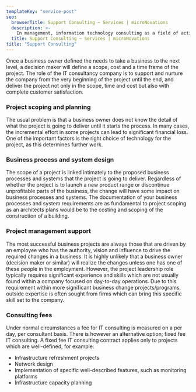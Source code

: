 ```yaml
---
templateKey: "service-post"
seo:
  browserTitle: Support Consulting ~ Services | microNovations
  description: >-
    In management, information technology consulting as a field of activity focuses on advising organizations on how best to use information technology in achieving their business objectives
  title: Support Consulting ~ Services | microNovations
title: "Support Consulting"
---
```


Once a business owner defined the needs to take a business to the next level, a decision maker will define a scope, cost and a time frame of the project. The role of the IT consultancy company is to support and nurture the company from the very beginning of the project until the end, and deliver the project not only in the scope, time and cost but also with complete customer satisfaction.

### Project scoping and planning

The usual problem is that a business owner does not know the detail of what the project is going to deliver until it starts the process. In many cases, the incremental effort in some projects can lead to significant financial loss. One of the important factors is the right choice of technology for the project, as this determines further work.

### Business process and system design

The scope of a project is linked intimately to the proposed business processes and systems that the project is going to deliver. Regardless of whether the project is to launch a new product range or discontinue unprofitable parts of the business, the change will have some impact on business processes and systems. The documentation of your business processes and system requirements are as fundamental to project scoping as an architects plans would be to the costing and scoping of the construction of a building.

### Project management support

The most successful business projects are always those that are driven by an employee who has the authority, vision and influence to drive the required changes in a business. It is highly unlikely that a business owner (decision maker or similar) will realize the changes unless one has one of these people in the employment. However, the project leadership role typically requires significant experience and skills which are not usually found within a company focused on day-to-day operations. Due to this requirement within more significant business change projects/programs, outside expertise is often sought from firms which can bring this specific skill set to the company.

### Consulting fees

Under normal circumstances a fee for IT consulting is measured on a per day, per consultant basis. There is however an alternative option; fixed fee IT consulting. A fixed fee IT consulting contract applies only to projects which are well-defined, for example:

- Infrastructure refreshment projects
- Network design
- Implementation of specific well-described features, such as monitoring platforms
- Infrastructure capacity planning
